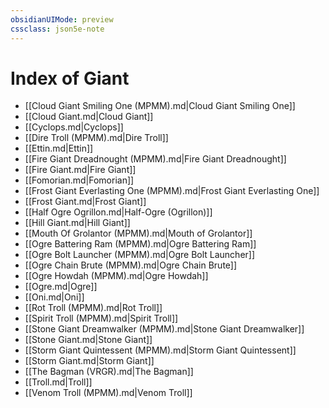 ```yaml
---
obsidianUIMode: preview
cssclass: json5e-note
---
```

# Index of Giant

- [[Cloud Giant Smiling One (MPMM).md|Cloud Giant Smiling One]]
- [[Cloud Giant.md|Cloud Giant]]
- [[Cyclops.md|Cyclops]]
- [[Dire Troll (MPMM).md|Dire Troll]]
- [[Ettin.md|Ettin]]
- [[Fire Giant Dreadnought (MPMM).md|Fire Giant Dreadnought]]
- [[Fire Giant.md|Fire Giant]]
- [[Fomorian.md|Fomorian]]
- [[Frost Giant Everlasting One (MPMM).md|Frost Giant Everlasting One]]
- [[Frost Giant.md|Frost Giant]]
- [[Half Ogre Ogrillon.md|Half-Ogre (Ogrillon)]]
- [[Hill Giant.md|Hill Giant]]
- [[Mouth Of Grolantor (MPMM).md|Mouth of Grolantor]]
- [[Ogre Battering Ram (MPMM).md|Ogre Battering Ram]]
- [[Ogre Bolt Launcher (MPMM).md|Ogre Bolt Launcher]]
- [[Ogre Chain Brute (MPMM).md|Ogre Chain Brute]]
- [[Ogre Howdah (MPMM).md|Ogre Howdah]]
- [[Ogre.md|Ogre]]
- [[Oni.md|Oni]]
- [[Rot Troll (MPMM).md|Rot Troll]]
- [[Spirit Troll (MPMM).md|Spirit Troll]]
- [[Stone Giant Dreamwalker (MPMM).md|Stone Giant Dreamwalker]]
- [[Stone Giant.md|Stone Giant]]
- [[Storm Giant Quintessent (MPMM).md|Storm Giant Quintessent]]
- [[Storm Giant.md|Storm Giant]]
- [[The Bagman (VRGR).md|The Bagman]]
- [[Troll.md|Troll]]
- [[Venom Troll (MPMM).md|Venom Troll]]
